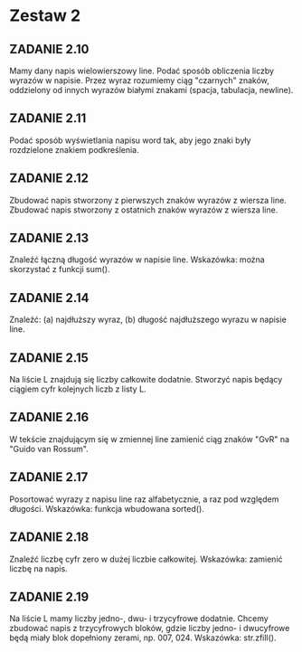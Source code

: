 # Zestaw 2

## ZADANIE 2.10

Mamy dany napis wielowierszowy line. Podać sposób obliczenia liczby wyrazów w napisie. Przez wyraz rozumiemy ciąg "czarnych" znaków, oddzielony od innych wyrazów białymi znakami (spacja, tabulacja, newline).

## ZADANIE 2.11

Podać sposób wyświetlania napisu word tak, aby jego znaki były rozdzielone znakiem podkreślenia.

## ZADANIE 2.12

Zbudować napis stworzony z pierwszych znaków wyrazów z wiersza line. Zbudować napis stworzony z ostatnich znaków wyrazów z wiersza line.

## ZADANIE 2.13

Znaleźć łączną długość wyrazów w napisie line. Wskazówka: można skorzystać z funkcji sum().

## ZADANIE 2.14

Znaleźć: (a) najdłuższy wyraz, (b) długość najdłuższego wyrazu w napisie line.

## ZADANIE 2.15

Na liście L znajdują się liczby całkowite dodatnie. Stworzyć napis będący ciągiem cyfr kolejnych liczb z listy L.

## ZADANIE 2.16

W tekście znajdującym się w zmiennej line zamienić ciąg znaków "GvR" na "Guido van Rossum".

## ZADANIE 2.17

Posortować wyrazy z napisu line raz alfabetycznie, a raz pod względem długości. Wskazówka: funkcja wbudowana sorted().

## ZADANIE 2.18

Znaleźć liczbę cyfr zero w dużej liczbie całkowitej. Wskazówka: zamienić liczbę na napis.

## ZADANIE 2.19

Na liście L mamy liczby jedno-, dwu- i trzycyfrowe dodatnie. Chcemy zbudować napis z trzycyfrowych bloków, gdzie liczby jedno- i dwucyfrowe będą miały blok dopełniony zerami, np. 007, 024. Wskazówka: str.zfill(). 
